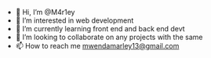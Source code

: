 - 👋 Hi, I’m @M4r1ey
- 👀 I’m interested in web development 
- 🌱 I’m currently learning front end and back end devt
- 💞️ I’m looking to collaborate on any projects with the same
- 📫 How to reach me mwendamarley13@gmail.com 

<!---
M4r1ey/M4r1ey is a ✨ special ✨ repository because its `README.md` (this file) appears on your GitHub profile.
You can click the Preview link to take a look at your changes.
--->
